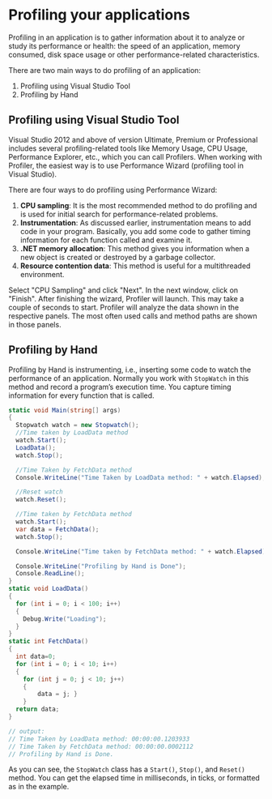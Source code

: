 # Profiling your applications

Profiling in an application is to gather information about it to analyze or study its performance or health: the speed of an application, memory consumed, disk space usage or other performance-related characteristics.

There are two main ways to do profiling of an application:

1. Profiling using Visual Studio Tool
2. Profiling by Hand

## Profiling using Visual Studio Tool

Visual Studio 2012 and above of version Ultimate, Premium or Professional includes several profiling-related tools like Memory Usage, CPU Usage, Performance Explorer, etc., which you can call Profilers. When working with Profiler, the easiest way is to use Performance Wizard (profiling tool in Visual Studio).

There are four ways to do profiling using Performance Wizard:

1. **CPU sampling**: It is the most recommended method to do profiling and is used for initial search for performance-related problems.
2. **Instrumentation**: As discussed earlier, instrumentation means to add code in your program. Basically, you add some code to gather timing information for each function called and examine it.
3. **.NET memory allocation**: This method gives you information when a new object is created or destroyed by a garbage collector.
4. **Resource contention data**: This method is useful for a multithreaded environment.

Select "CPU Sampling" and click "Next". In the next window, click on "Finish". After finishing the wizard, Profiler will launch. This may take a couple of seconds to start.
Profiler will analyze the data shown in the respective panels. The most often used calls and method paths are shown in those panels.

## Profiling by Hand

Profiling by Hand is instrumenting, i.e., inserting some code to watch the performance of an application. Normally you work with `StopWatch` in this method and record a program’s execution time. You capture timing information for every function that is called.

```csharp
static void Main(string[] args)
{
  Stopwatch watch = new Stopwatch();
  //Time taken by LoadData method
  watch.Start();
  LoadData();
  watch.Stop();

  //Time Taken by FetchData method
  Console.WriteLine("Time Taken by LoadData method: " + watch.Elapsed);

  //Reset watch
  watch.Reset();

  //Time taken by FetchData method
  watch.Start();
  var data = FetchData();
  watch.Stop();

  Console.WriteLine("Time taken by FetchData method: " + watch.Elapsed);

  Console.WriteLine("Profiling by Hand is Done");
  Console.ReadLine();
}
static void LoadData()
{
  for (int i = 0; i < 100; i++)
  {
    Debug.Write("Loading");
  }
}
static int FetchData()
{
  int data=0;
  for (int i = 0; i < 10; i++)
  {
    for (int j = 0; j < 10; j++)
    {
        data = j; }
    }
  return data;
}

// output:
// Time Taken by LoadData method: 00:00:00.1203933
// Time Taken by FetchData method: 00:00:00.0002112
// Profiling by Hand is Done.
```

As you can see, the `StopWatch` class has a `Start()`, `Stop()`, and `Reset()` method. You can get the elapsed time in milliseconds, in ticks, or formatted as in the example.
